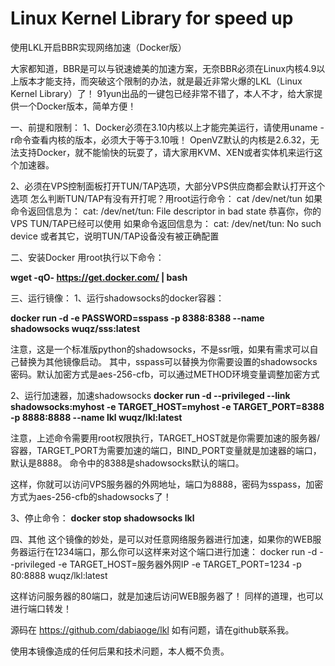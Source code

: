 # Linux Kernel Library for speed up

使用LKL开启BBR实现网络加速（Docker版）

大家都知道，BBR是可以与锐速媲美的加速方案，无奈BBR必须在Linux内核4.9以上版本才能支持，而突破这个限制的办法，就是最近非常火爆的LKL（Linux Kernel Library）了！ 91yun出品的一键包已经非常不错了，本人不才，给大家提供一个Docker版本，简单方便！
    
一、前提和限制：
1、Docker必须在3.10内核以上才能完美运行，请使用uname -r命令查看内核的版本，必须大于等于3.10哦！
OpenVZ默认的内核是2.6.32，无法支持Docker，就不能愉快的玩耍了，请大家用KVM、XEN或者实体机来运行这个加速器。

2、必须在VPS控制面板打开TUN/TAP选项，大部分VPS供应商都会默认打开这个选项
怎么判断TUN/TAP有没有开打呢？用root运行命令：
cat /dev/net/tun
如果命令返回信息为：
cat: /dev/net/tun: File descriptor in bad state
恭喜你，你的VPS TUN/TAP已经可以使用
如果命令返回信息为：
cat: /dev/net/tun: No such device
或者其它，说明TUN/TAP设备没有被正确配置


二、安装Docker
用root执行以下命令：

**wget -qO- https://get.docker.com/  |  bash**

三、运行镜像：
1、运行shadowsocks的docker容器：

**docker run -d  -e  PASSWORD=sspass   -p 8388:8388  --name shadowsocks   wuqz/sss:latest**

注意，这是一个标准版python的shadowsocks，不是ssr哦，如果有需求可以自己替换为其他镜像启动。
其中，sspass可以替换为你需要设置的shadowsocks密码。默认加密方式是aes-256-cfb，可以通过METHOD环境变量调整加密方式

2、运行加速器，加速shadowsocks
**docker run -d --privileged  --link  shadowsocks:myhost  -e  TARGET_HOST=myhost -e TARGET_PORT=8388   -p 8888:8888   --name lkl   wuqz/lkl:latest**

注意，上述命令需要用root权限执行，TARGET_HOST就是你需要加速的服务器/容器，TARGET_PORT为需要加速的端口，BIND_PORT变量就是加速器的端口，默认是8888。 命令中的8388是shadowsocks默认的端口。

这样，你就可以访问VPS服务器的外网地址，端口为8888，密码为sspass，加密方式为aes-256-cfb的shadowsocks了！

3、停止命令：
**docker stop shadowsocks lkl**

四、其他
这个镜像的妙处，是可以对任意网络服务器进行加速，如果你的WEB服务器运行在1234端口，那么你可以这样来对这个端口进行加速：
docker run -d --privileged   -e  TARGET_HOST=服务器外网IP -e TARGET_PORT=1234   -p 80:8888     wuqz/lkl:latest 

这样访问服务器的80端口，就是加速后访问WEB服务器了！
同样的道理，也可以进行端口转发！

源码在
https://github.com/dabiaoge/lkl
如有问题，请在github联系我。

使用本镜像造成的任何后果和技术问题，本人概不负责。



